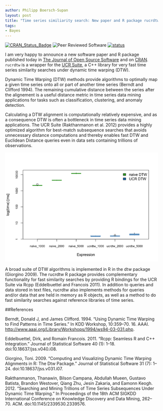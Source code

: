 ```yaml
---
author: Philipp Boersch-Supan
layout: post
title: "Time series similiarity search: New paper and R package rucrdtw"
tags:
- Bayes
---
```


[![CRAN_Status_Badge](http://www.r-pkg.org/badges/version/rucrdtw)](https://cran.r-project.org/package=rucrdtw)
![Peer Reviewed Software](https://img.shields.io/badge/Peer%20Reviewed-%E2%9C%93-green.svg)
[![status](http://joss.theoj.org/papers/17bb01f6599983da0597e1aeec4d3bfc/status.svg)](http://joss.theoj.org/papers/17bb01f6599983da0597e1aeec4d3bfc)<br>


I am very happy to announce a new software paper and R package published today in [The Journal of Open Source Software](http://dx.doi.org/10.21105/joss.00100) and on [CRAN](https://cran.r-project.org/package=rucrdtw). `rucrdtw` is a wrapper for the [UCR Suite](http://www.cs.ucr.edu/~eamonn/UCRsuite.html), a C++ library for very fast time series similarity searches under dynamic time warping (DTW).

Dynamic Time Warping (DTW) methods provide algorithms to optimally map a given time series onto all or part of another time series (Berndt and Clifford 1994). The remaining cumulative distance between the series after the alignement is a useful distance metric in time series data mining applications for tasks such as classification, clustering, and anomaly detection.

Calculating a DTW alignment is computationally relatively expensive, and as a consequence DTW is often a bottleneck in time series data mining applications. The UCR Suite (Rakthanmanon et al. 2012) provides a highly optimized algorithm for best-match subsequence searches that avoids unnecessary distance computations and thereby enables fast DTW and Euclidean Distance queries even in data sets containing trillions of observations.

![Figure 1: UCR DTW is approximately 3 orders of magnitude faster than a naive sliding-window search using DTW distance.](/public/images/dtw-comparison-1.png)

A broad suite of DTW algorithms is implemented in R in the dtw package (Giorgino 2009). The rucrdtw R package provides complementary functionality for fast similarity searches by providing R bindings for the UCR Suite via Rcpp (Eddelbuettel and Francois 2011). In addition to queries and data stored in text files, rucrdtw also implements methods for queries and/or data that are held in memory as R objects, as well as a method to do fast similarity searches against reference libraries of time series.

##References

Berndt, Donald J, and James Clifford. 1994. “Using Dynamic Time Warping to Find Patterns in Time Series.” In KDD Workshop, 10:359–70. 16. AAAI. http://www.aaai.org/Library/Workshops/1994/ws94-03-031.php.

Eddelbuettel, Dirk, and Romain Francois. 2011. “Rcpp: Seamless R and C++ Integration.” Journal of Statistical Software 40 (1): 1–18. doi:10.18637/jss.v040.i08.

Giorgino, Toni. 2009. “Computing and Visualizing Dynamic Time Warping Alignments in R: The Dtw Package.” Journal of Statistical Software 31 (7): 1–24. doi:10.18637/jss.v031.i07.

Rakthanmanon, Thanawin, Bilson Campana, Abdullah Mueen, Gustavo Batista, Brandon Westover, Qiang Zhu, Jesin Zakaria, and Eamonn Keogh. 2012. “Searching and Mining Trillions of Time Series Subsequences Under Dynamic Time Warping.” In Proceedings of the 18th ACM SIGKDD International Conference on Knowledge Discovery and Data Mining, 262–70. ACM. doi:10.1145/2339530.2339576.
